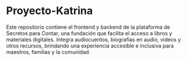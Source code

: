 # Proyecto-Katrina
Este repositorio contiene el frontend y backend de la plataforma de Secretos para Contar, una fundación que facilita el acceso a libros y materiales digitales. Integra audiocuentos, biografías en audio, videos y otros recursos, brindando una experiencia accesible e inclusiva para maestros, familias y la comunidad.
